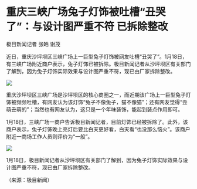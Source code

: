 # 重庆三峡广场兔子灯饰被吐槽“丑哭了”：与设计图严重不符 已拆除整改

极目新闻记者 张皓 谢茂

近日，重庆沙坪坝区三峡广场上一巨型兔子灯饰被网友吐槽“丑哭了”。1月18日，有三峡广场附近商户表示，兔子灯饰已被拆除。极目新闻记者从沙坪坝区有关部门了解到，因为兔子灯饰实际效果与设计图严重不符，现已由厂家拆除整改。

![](https://inews.gtimg.com/newsapp_bt/0/15616660197/1000)

重庆沙坪坝区三峡广场是沙坪坝区的核心商圈之一，而近期该广场上一巨型兔子灯饰被频频吐槽，有网友认为该灯饰“兔子不像兔子，猫不像猫”；还有网友觉得“丑萌丑萌的”；当然也有网友认为，这只是一个年味装饰，能起到装点作用即可。

1月18日，三峡广场一商户告诉极目新闻记者，目前灯饰已经被拆除了。此外，该商户表示，兔子灯饰晚上亮灯后要比白天更好看，白天看“也没那么恼火”。该商户附近一商场工作人员则评价为“一般”。

![](https://inews.gtimg.com/newsapp_bt/0/15616660199/1000)

1月18日，极目新闻记者从沙坪坝区有关部门了解到，因为兔子灯饰实际效果与设计图严重不符，现已由厂家拆除整改。

（来源：极目新闻）

